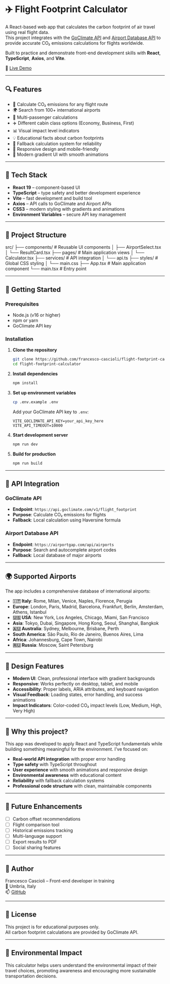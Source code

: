 # ✈️ Flight Footprint Calculator

A React-based web app that calculates the carbon footprint of air travel using real flight data.  
This project integrates with the [GoClimate API](https://api.goclimate.com/) and [Airport Database API](https://airportgap.com/) to provide accurate CO₂ emissions calculations for flights worldwide.

Built to practice and demonstrate front-end development skills with **React**, **TypeScript**, **Axios**, and **Vite**.

🔗 [Live Demo](https://flight-footprint.netlify.app/)

---

## 🔍 Features

- 🛫 Calculate CO₂ emissions for any flight route
- 🌍 Search from 100+ international airports
- 👥 Multi-passenger calculations
- ✈️ Different cabin class options (Economy, Business, First)
- 📊 Visual impact level indicators
- 💡 Educational facts about carbon footprints
- 🔄 Fallback calculation system for reliability
- 📱 Responsive design and mobile-friendly
- 🎨 Modern gradient UI with smooth animations

---

## 🧱 Tech Stack

- **React 19** – component-based UI
- **TypeScript** – type safety and better development experience
- **Vite** – fast development and build tool
- **Axios** – API calls to GoClimate and Airport APIs
- **CSS3** – modern styling with gradients and animations
- **Environment Variables** – secure API key management

---

## 📁 Project Structure

src/
├── components/        # Reusable UI components
│   ├── AirportSelect.tsx
│   └── ResultCard.tsx
├── pages/             # Main application views
│   └── Calculator.tsx
├── services/          # API integration
│   └── api.ts
├── styles/            # Global CSS styling
│   └── main.css
├── App.tsx            # Main application component
└── main.tsx           # Entry point

---

## 🚀 Getting Started

### Prerequisites
- Node.js (v16 or higher)
- npm or yarn
- GoClimate API key

### Installation

1. **Clone the repository**
   ```bash
   git clone https://github.com/francesco-cascioli/flight-footprint-calculator.git
   cd flight-footprint-calculator
   ```

2. **Install dependencies**
   ```bash
   npm install
   ```

3. **Set up environment variables**
   ```bash
   cp .env.example .env
   ```
   Add your GoClimate API key to `.env`:
   ```
   VITE_GOCLIMATE_API_KEY=your_api_key_here
   VITE_API_TIMEOUT=10000
   ```

4. **Start development server**
   ```bash
   npm run dev
   ```

5. **Build for production**
   ```bash
   npm run build
   ```

---

## 🔧 API Integration

### GoClimate API
- **Endpoint**: `https://api.goclimate.com/v1/flight_footprint`
- **Purpose**: Calculate CO₂ emissions for flights
- **Fallback**: Local calculation using Haversine formula

### Airport Database API
- **Endpoint**: `https://airportgap.com/api/airports`
- **Purpose**: Search and autocomplete airport codes
- **Fallback**: Local database of major airports

---

## 🌍 Supported Airports

The app includes a comprehensive database of international airports:

- **🇮🇹 Italy**: Rome, Milan, Venice, Naples, Florence, Perugia
- **Europe**: London, Paris, Madrid, Barcelona, Frankfurt, Berlin, Amsterdam, Athens, Istanbul
- **🇺🇸 USA**: New York, Los Angeles, Chicago, Miami, San Francisco
- **Asia**: Tokyo, Dubai, Singapore, Hong Kong, Seoul, Shanghai, Bangkok
- **🇦🇺 Australia**: Sydney, Melbourne, Brisbane, Perth
- **South America**: São Paulo, Rio de Janeiro, Buenos Aires, Lima
- **Africa**: Johannesburg, Cape Town, Nairobi
- **🇷🇺 Russia**: Moscow, Saint Petersburg

---

## 🎨 Design Features

- **Modern UI**: Clean, professional interface with gradient backgrounds
- **Responsive**: Works perfectly on desktop, tablet, and mobile
- **Accessibility**: Proper labels, ARIA attributes, and keyboard navigation
- **Visual Feedback**: Loading states, error handling, and success animations
- **Impact Indicators**: Color-coded CO₂ impact levels (Low, Medium, High, Very High)

---

## 🤔 Why this project?

This app was developed to apply React and TypeScript fundamentals while building something meaningful for the environment.
I've focused on:

- **Real-world API integration** with proper error handling
- **Type safety** with TypeScript throughout
- **User experience** with smooth animations and responsive design
- **Environmental awareness** with educational content
- **Reliability** with fallback calculation systems
- **Professional code structure** with clean, maintainable components

---

## 🔮 Future Enhancements

- [ ] Carbon offset recommendations
- [ ] Flight comparison tool
- [ ] Historical emissions tracking
- [ ] Multi-language support
- [ ] Export results to PDF
- [ ] Social sharing features

---

## 👤 Author

Francesco Cascioli – Front-end developer in training  
📍 Umbria, Italy  
📫 [GitHub](https://github.com/francesco-cascioli)

---

## 📄 License

This project is for educational purposes only.  
All carbon footprint calculations are provided by GoClimate API.

---

## 🌱 Environmental Impact

This calculator helps users understand the environmental impact of their travel choices, promoting awareness and encouraging more sustainable transportation decisions.
